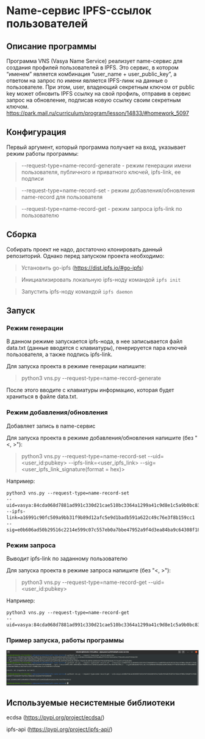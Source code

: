 # Name-сервис IPFS-ссылок пользователей 

## Описание программы
Программа VNS (Vasya Name Service) реализует name-сервис для создания профилей пользователей в IPFS. Это сервис, в котором “именем” является комбинация “user_name + user_public_key”, а ответом на запрос по имени является IPFS-линк на данные о пользователе. При этом, user, владеющий секретным ключом от public key может обновить IPFS ссылку на свой профиль, отправив в сервис запрос на обновление, подписав новую ссылку своим секретным ключом.
https://park.mail.ru/curriculum/program/lesson/14833/#homework_5097

## Конфигурация
Первый аргумент, который программа получает на вход, указывает режим работы программы:
> --request-type=name-record-generate - режим генерации имени пользователя, публичного и приватного ключей, ipfs-link, ее подписи

> --request-type=name-record-set - режим добавления/обновления name-record для пользователя

> --request-type=name-record-get - режим запроса ipfs-link по пользователю

## Сборка
Собирать проект не надо, достаточно клонировать данный репозиторий.
Однако перед запуском проекта необходимо:
> Установить go-ipfs (https://dist.ipfs.io/#go-ipfs)

> Инициализировать локальную ipfs-ноду командой `ipfs init`

> Запустить ipfs-ноду командой `ipfs daemon`

## Запуск
### Режим генерации
В данном режиме запускается ipfs-нода, в нее записывается файл data.txt (данные вводятся с клавиатуры), генерируется пара ключей пользователя, а также подпись ipfs-link.

Для запуска проекта в режиме генерации напишите:
> python3 vns.py --request-type=name-record-generate

После этого вводите с клавиатуры информацию, которая будет храниться в файле data.txt.

### Режим добавления/обновления
Добавляет запись в name-сервис

Для запуска проекта в режиме добавления/обновления напишите (без "<, >"):
> python3 vns.py --request-type=name-record-set --uid=<user_id:pubkey> --ipfs-link=<user_ipfs_link> --sig=<user_ipfs_link_signature(format = hex)>

Например:
```
python3 vns.py --request-type=name-record-set 
--uid=vasya:84cda068d7881ad991c330d21cae510bc3364a1299a41c9d8e1c5a9b0bc838aabaf3ade8b353493201215d4603e84b9fc3e1cd2f6747fc2b1c967d2a216770fe 
--ipfs-link=a16991c90fc509a9bb31f9b89d12afc5e9d1badb591a622c49c76e3f8b159cc1 
--sig=e0b606ad50b29516c2214e599c07c557eb0a7bbe47952a9f4d3ea84ba9c64308f184b2fcc47b514daad847507bbaa748a9ba9ca34735ca20ce5bfa720c71932e
```

### Режим запроса
Выводит ipfs-link по заданному пользователю

Для запуска проекта в режиме запроса напишите (без "<, >"):
> python3 vns.py --request-type=name-record-get --uid=<user_id:pubkey>

Например:
```
python3 vns.py --request-type=name-record-get 
--uid=vasya:84cda068d7881ad991c330d21cae510bc3364a1299a41c9d8e1c5a9b0bc838aabaf3ade8b353493201215d4603e84b9fc3e1cd2f6747fc2b1c967d2a216770fe 
```

### Пример запуска, работы программы
![](vns_example.png "Example")

## Используемые несистемные библиотеки
ecdsa (https://pypi.org/project/ecdsa/)

ipfs-api (https://pypi.org/project/ipfs-api/)
